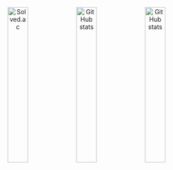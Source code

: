 <p align="center">
  <img alt="Solved.ac" src="http://mazassumnida.wtf/api/v2/generate_badge?boj=jangjeon" width="30%" />
  <img alt="GitHub stats" src="https://github-readme-stats.vercel.app/api/top-langs/?username=SuminJN&layout=compact&theme=dracula" width="30%" />
  <img alt="GitHub stats" src="https://github-readme-stats.vercel.app/api?username=SuminJN&theme=onedark" width="30%" />
</p>
